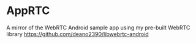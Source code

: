 # AppRTC

A mirror of the WebRTC Android sample app using my pre-built WebRTC library https://github.com/deano2390/libwebrtc-android
